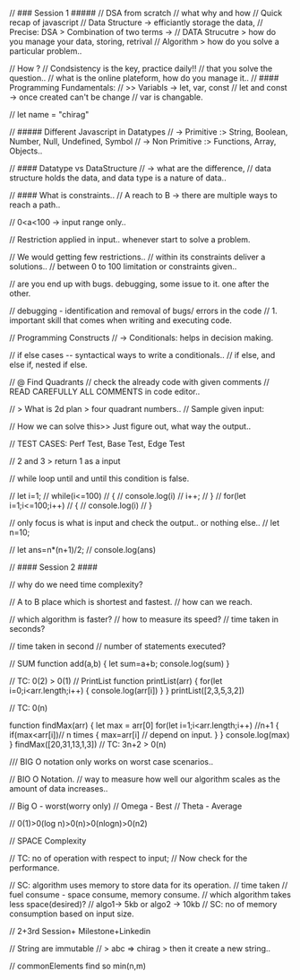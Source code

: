 // ### Session 1 #####
// DSA from scratch
// what why and how
// Quick recap of javascript
// Data Structure -> efficiantly storage the data, 
// Precise: DSA > Combination of two terms -> 
// DATA Strucutre > how do you manage your data,  storing, retrival
// Algorithm > how do you solve a particular problem..

// How ?
// Condsistency is the key, practice daily!!
// that you solve the question..
// what is the online plateform, how do you manage it..
// #### Programming Fundamentals: 
// >> Variabls -> let, var, const
// let and const -> once created can't be change
// var is changable.

// let name = "chirag"

// ##### Different Javascript in Datatypes
// -> Primitive :> String, Boolean, Number, Null, Undefined, Symbol
// -> Non Primitive :> Functions, Array, Objects..

// #### Datatype vs DataStructure
// -> what are the difference, 
// data structure holds the data, and data type is a nature of data..

// #### What is constraints..
// A reach to B -> there are multiple ways to reach a path..

// 0<a<100 -> input range only..

// Restriction applied in input.. whenever start to solve a problem.

// We would getting few restrictions..
// within its constraints deliver a solutions..
// between 0 to 100 limitation or constraints given..

// are you end up with bugs. debugging, some issue to it. one after the other.

// debugging - identification and removal of bugs/ errors in the code
// 1. important skill that comes when writing and executing code.

// Programming Constructs
// -> Conditionals: helps in decision making.

// if else cases -- syntactical ways to write a conditionals..
// if else, and else if, nested if else.

// @ Find Quadrants
// check the already code with given comments
// READ CAREFULLY ALL COMMENTS in code editor..

// > What is 2d plan > four quadrant numbers..
// Sample given input: 

// How we can solve this>> Just figure out, what way the output..

// TEST CASES: Perf Test, Base Test, Edge Test

// 2 and 3 > return 1 as a input

// while loop until and until this condition is false.

// let i=1;
// while(i<=100)
//   {
//     console.log(i)
//     i++;
//   }
// for(let i=1;i<=100;i++)
//   {
//     console.log(i)
//   }

// only focus is what is input and check the output.. or nothing else.. 
// let n=10;

// let ans=n*(n+1)/2;
// console.log(ans)







// #### Session 2 ####

// why do we need time complexity?

// A to B place which is shortest and fastest.
// how can we reach.

// which algorithm is faster?
// how to measure its speed?
// time taken in seconds?
  
// time taken in second
// number of statements executed?
  

// SUM
function add(a,b)
{
  let sum=a+b;
  console.log(sum)
}

// TC: 0(2) > 0(1)
// PrintList
function printList(arr)
{
  for(let i=0;i<arr.length;i++)
    {
      console.log(arr[i])
    }
}
printList([2,3,5,3,2]) 

// TC: 0(n)


function findMax(arr)
{
  let max = arr[0]
  for(let i=1;i<arr.length;i++) //n+1
    {
      if(max<arr[i])// n times
        {
          max=arr[i] // depend on input.
        }
    }
  console.log(max)
}
findMax([20,31,13,1,3])
// TC: 3n+2 > 0(n)

/// BIG O notation only works on worst case scenarios..

// BIO O Notation.
// way to measure how well our algorithm scales as the amount of data increases..


// Big O - worst(worry only)
// Omega - Best
// Theta - Average

// 0(1)>0(log n)>0(n)>0(nlogn)>0(n2)


// SPACE Complexity

// TC: no of operation with respect to input;
// Now check for the performance.

// SC: algorithm uses memory to store data for its operation.
// time taken
// fuel consume - space consume, memory consume.
// which algorithm takes less space(desired)?
// algo1-> 5kb or algo2 -> 10kb
// SC: no of memory consumption based on input size.


// 2+3rd Session+ Milestone+Linkedin

// String are immutable
// > abc => chirag > then it create a new string..

// commonElements find so min(n,m)
